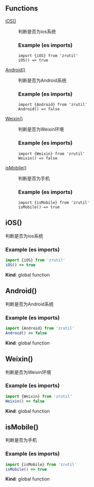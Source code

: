 ## Functions

<dl>
<dt><a href="#iOS">iOS()</a></dt>
<dd><p>判断是否为ios系统</p>
<h3 id="example-es-imports-">Example (es imports)</h3>
<pre><code class="language-javascript">import {iOS} from &#39;zrutil&#39;
iOS() =&gt; true
</code></pre>
</dd>
<dt><a href="#Android">Android()</a></dt>
<dd><p>判断是否为Android系统</p>
<h3 id="example-es-imports-">Example (es imports)</h3>
<pre><code class="language-javascript">import {Android} from &#39;zrutil&#39;
Android() =&gt; false
</code></pre>
</dd>
<dt><a href="#Weixin">Weixin()</a></dt>
<dd><p>判断是否为Weixin环境</p>
<h3 id="example-es-imports-">Example (es imports)</h3>
<pre><code class="language-javascript">import {Weixin} from &#39;zrutil&#39;
Weixin() =&gt; false
</code></pre>
</dd>
<dt><a href="#isMobile">isMobile()</a></dt>
<dd><p>判断是否为手机</p>
<h3 id="example-es-imports-">Example (es imports)</h3>
<pre><code class="language-javascript">import {isMobile} from &#39;zrutil&#39;
isMobile() =&gt; true
</code></pre>
</dd>
</dl>

<a name="iOS"></a>

## iOS()
判断是否为ios系统
### Example (es imports)
```js
import {iOS} from 'zrutil'
iOS() => true
```

**Kind**: global function  
<a name="Android"></a>

## Android()
判断是否为Android系统
### Example (es imports)
```js
import {Android} from 'zrutil'
Android() => false
```

**Kind**: global function  
<a name="Weixin"></a>

## Weixin()
判断是否为Weixin环境
### Example (es imports)
```js
import {Weixin} from 'zrutil'
Weixin() => false
```

**Kind**: global function  
<a name="isMobile"></a>

## isMobile()
判断是否为手机
### Example (es imports)
```js
import {isMobile} from 'zrutil'
isMobile() => true
```

**Kind**: global function  
